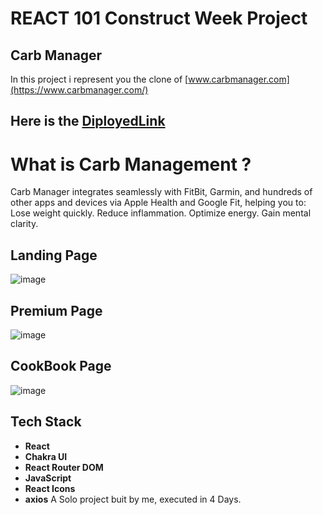# REACT 101 Construct Week Project

## Carb Manager 

In this project i represent you the clone of [www.carbmanager.com](https://www.carbmanager.com/)


 ## Here is the [DiployedLink](https://venerable-maamoul-70f361.netlify.app/)

# What is Carb Management ? 

Carb Manager integrates seamlessly with FitBit, Garmin, and hundreds of other apps and devices via Apple Health and Google Fit, helping you to: Lose weight quickly. Reduce inflammation. Optimize energy. Gain mental clarity. 


## Landing Page 

![image](https://user-images.githubusercontent.com/103938174/196890477-1496b7e4-3828-4805-8d26-ef15be96b67c.png)


## Premium Page 
![image](https://user-images.githubusercontent.com/103938174/196890613-7350b82f-4203-4736-9c12-d1c1778fbb1d.png)


## CookBook Page 
![image](https://user-images.githubusercontent.com/103938174/196890839-79864a57-ea1a-436c-af43-91011085f7ba.png)


## Tech Stack
- **React**
- **Chakra UI**
- **React Router DOM**
- **JavaScript**
- **React Icons**
- **axios**
A Solo project buit by me, executed in 4 Days.

